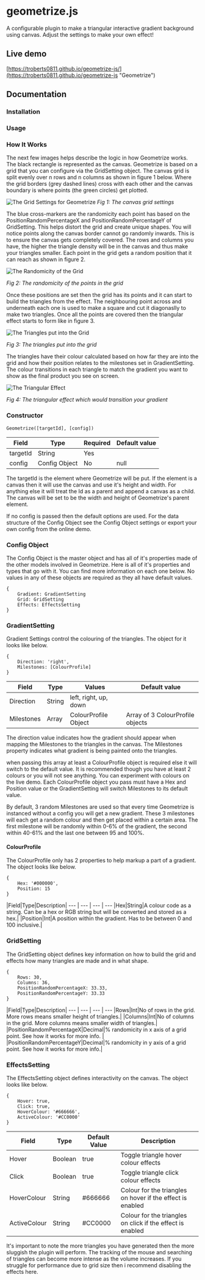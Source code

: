 # geometrize.js

A configurable plugin to make a triangular interactive gradient background using canvas. Adjust the settings to make your own effect!

  

## Live demo

[https://troberts0811.github.io/geometrize-js/](https://troberts0811.github.io/geometrize-js  "Geometrize")

  

## Documentation

### Installation

### Usage

### How It Works

The next few images helps describe the logic in how Geometrize works. The black rectangle is represented as the canvas. Geometrize is based on a grid that you can configure via the GridSetting object. The canvas grid is split evenly over n rows and n columns as shown in figure 1 below. Where the grid borders (grey dashed lines) cross with each other and the canvas boundary is where points (the green circles) get plotted. 

![The Grid Settings for Geometrize](https://troberts0811.github.io/geometrize-js/img/how-it-works-1.jpg)
*Fig 1: The canvas grid settings*

The blue cross-markers are the randomicity each point has based on the PositionRandomPercentageX and PositionRandomPercentageY of GridSetting. This helps distort the grid and create unique shapes. You will notice points along the canvas border cannot go randomly inwards. This is to ensure the canvas gets completely covered. The rows and columns you have, the higher the triangle density will be in the canvas and thus make your triangles smaller. Each point in the grid gets a random position that it can reach as shown in figure 2.

![The Randomicity of the Grid](https://troberts0811.github.io/geometrize-js/ismg/how-it-works-2.jpg)

*Fig 2: The randomicity of the points in the grid*

Once these positions are set then the grid has its points and it can start to build the triangles from the effect. The neighbouring point across and underneath each one is used to make a square and cut it diagonaslly to make two triangles. Once all the points are covered then the triangular effect starts to form like in figure 3.

![The Triangles put into the Grid](https://troberts0811.github.io/geometrize-js/img/how-it-works-3.jpg)

*Fig 3: The triangles put into the grid*

The triangles have their colour calculated based on how far they are into the grid and how their position relates to the milestones set in GradientSetting. The colour transitions in each triangle to match the gradient you want to show as the final product you see on screen.

![The Triangular Effect](https://troberts0811.github.io/geometrize-js/img/how-it-works-4.jpg)

*Fig 4: The triangular effect which would transition your gradient*

### Constructor

    Geometrize([targetId], [config])
|Field|Type|Required|Default value|
--- | --- | --- | ---
|targetId|String|Yes||
|config|Config Object|No|null|

The targetId is the element where Geometrize will be put. If the element is a canvas then it will use the canvas and use it's height and width. For anything else it will treat the Id as a parent and append a canvas as a child. The canvas will be set to be the width and height of Geometrize's parent element.

If no config is passed then the default options are used. For the data structure of the Config Object see the Config Object settings or export your own config from the online demo.

### Config Object

The Config Object is the master object and has all of it's properties made of the other models involved in Geometrize. Here is all of it's properties and types that go with it. You can find more information on each one below. No values in any of these objects are required as they all have default values.

    {
	    Gradient: GradientSetting
	    Grid: GridSetting
	    Effects: EffectsSetting
    }


### GradientSetting

Gradient Settings control the colouring of the triangles. The object for it looks like below.

    {
	    Direction: 'right',
	    Milestones: [ColourProfile]
    }
|Field|Type|Values|Default value|
--- | --- | --- | ---
|Direction|String|left, right, up, down||
|Milestones|Array|ColourProfile Object|Array of 3 ColourProfile objects|

The direction value indicates how the gradient should appear when mapping the Milestones to the triangles in the canvas. The Milestones property indicates what gradient is being painted onto the triangles. 

when passing this array at least a ColourProfile object is required else it will switch to the default value. It is recommended though you have at least 2 colours or you will not see anything. You can experiment with colours on the live demo. Each ColourProfile object you pass must have a Hex and Position value or the GradientSetting will switch Milestones to its default value.

By default, 3 random Milestones are used so that every time Geometrize is instanced without a config you will get a new gradient. These 3 milestones will each get a random colour and then get placed within a certain area. The first milestone will be randomly within 0-6% of the gradient, the second within 40-61% and the last one between 95 and 100%. 

#### ColourProfile

The ColourProfile only has 2 properties to help markup a part of a gradient. The object looks like below.

    {
	    Hex: '#000000',
	    Position: 15
    }
|Field|Type|Description|
--- | --- | --- | ---
|Hex|String|A colour code as a string. Can be a hex or RGB string but will be converted and stored as a hex.|
|Position|Int|A position within the gradient. Has to be between 0 and 100 inclusive.|

### GridSetting

The GridSetting object defines key information on how to build the grid and effects how many triangles are made and in what shape.

    {
	    Rows: 30,
	    Columns: 36,
	    PositionRandomPercentageX: 33.33,
	    PositionRandomPercentageY: 33.33
    }

|Field|Type|Description|
--- | --- | --- | ---
|Rows|Int|No of rows in the grid. More rows means smaller height of triangles.|
|Columns|Int|No of columns in the grid. More columns means smaller width of triangles.|
|PositionRandomPercentageX|Decimal|% randomicity in x axis of a grid point. See how it works for more info. |
|PositionRandomPercentageY|Decimal|% randomicity in y axis of a grid point. See how it works for more info.|

### EffectsSetting

The EffectsSetting object defines interactivity on the canvas. The object looks like below.

    {
	    Hover: true,
	    Click: true,
	    HoverColour: '#666666',
	    ActiveColour: '#CC0000'
    }

|Field|Type|Default Value|Description|
--- | --- | --- | ---
|Hover|Boolean|true|Toggle triangle hover colour effects|
|Click|Boolean|true|Toggle triangle click colour effects|
|HoverColour|String|#666666|Colour for the triangles on hover if the effect is enabled|
|ActiveColour|String|#CC0000|Colour for the triangles on click if the effect is enabled|

It's important to note the more triangles you have generated then the more sluggish the plugin will perform. The tracking of the mouse and searching of triangles can become more intense as the volume increases. If you struggle for performance due to grid size then i recommend disabling the effects here.
